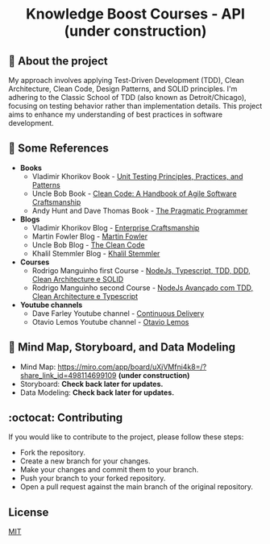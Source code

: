 <h1 align="center">Knowledge Boost Courses - API (under construction)</h1>

## :rocket: About the project

My approach involves applying Test-Driven Development (TDD), Clean Architecture, Clean Code, Design Patterns, and SOLID principles. I'm adhering to the Classic School of TDD (also known as Detroit/Chicago), focusing on testing behavior rather than implementation details. This project aims to enhance my understanding of best practices in software development.

## :bookmark: Some References

- **Books**
  - Vladimir Khorikov Book - [Unit Testing Principles, Practices, and Patterns](https://enterprisecraftsmanship.com/book/)
  - Uncle Bob Book - [Clean Code: A Handbook of Agile Software Craftsmanship](https://blog.cleancoder.com/)
  - Andy Hunt and Dave Thomas Book - [The Pragmatic Programmer](https://www.google.com/search?q=the+pragmatic+programmer)
- **Blogs** 
  - Vladimir Khorikov Blog - [Enterprise Craftsmanship](https://enterprisecraftsmanship.com/)
  - Martin Fowler Blog - [Martin Fowler](https://martinfowler.com/)
  - Uncle Bob Blog - [The Clean Code](https://blog.cleancoder.com/)
  - Khalil Stemmler Blog - [Khalil Stemmler](https://khalilstemmler.com/)
- **Courses** 
  - Rodrigo Manguinho first Course - [NodeJs, Typescript, TDD, DDD, Clean Architecture e SOLID](https://www.udemy.com/course/tdd-com-mango/)
  - Rodrigo Manguinho second Course - [NodeJs Avançado com TDD, Clean Architecture e Typescript](https://www.udemy.com/course/nodejs-avancado/) 
- **Youtube channels** 
  - Dave Farley Youtube channel - [Continuous Delivery](https://www.youtube.com/@ContinuousDelivery) 
  - Otavio Lemos Youtube channel - [Otavio Lemos](https://www.youtube.com/@otaviolemos) 

## :dart: Mind Map, Storyboard, and Data Modeling

- Mind Map: https://miro.com/app/board/uXjVMfni4k8=/?share_link_id=498114699109 **(under construction)**
- Storyboard: **Check back later for updates.**
- Data Modeling: **Check back later for updates.**

## :octocat: Contributing

If you would like to contribute to the project, please follow these steps:

- Fork the repository.
- Create a new branch for your changes.
- Make your changes and commit them to your branch.
- Push your branch to your forked repository.
- Open a pull request against the main branch of the original repository.

## License

[MIT](https://choosealicense.com/licenses/mit/)
